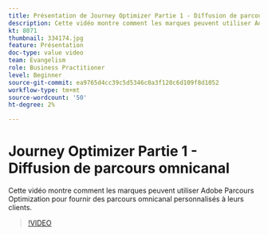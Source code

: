 ```yaml
---
title: Présentation de Journey Optimizer Partie 1 - Diffusion de parcours omnicanal
description: Cette vidéo montre comment les marques peuvent utiliser Adobe Parcours Optimization pour fournir des parcours omnicanal personnalisés à leurs clients.
kt: 8071
thumbnail: 334174.jpg
feature: Présentation
doc-type: value video
team: Evangelism
role: Business Practitioner
level: Beginner
source-git-commit: ea9765d4cc39c5d5346c0a3f120c6d109f8d1052
workflow-type: tm+mt
source-wordcount: '50'
ht-degree: 2%

---
```



# Journey Optimizer Partie 1 - Diffusion de parcours omnicanal

Cette vidéo montre comment les marques peuvent utiliser Adobe Parcours Optimization pour fournir des parcours omnicanal personnalisés à leurs clients.

>[!VIDEO](https://video.tv.adobe.com/v/334174?quality=12)
